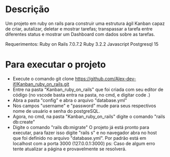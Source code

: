 # Descrição

Um projeto em ruby on rails para construir uma estrutura ágil Kanban capaz de criar, autalizar, deletar e mostrar tarefas; transpassar a tarefa entre diferentes status e mostrar um Dashboard com dados sobre as tarefas.

Requerimentos:
Ruby on Rails 7.0.7.2
Ruby 3.2.2
Javascript
Postgresql 15

# Para executar o projeto

* Execute o comando git clone https://github.com/Alex-dev-if/Kanban_ruby_on_rails.git
* Entre na pasta "Kanban_ruby_on_rails" que foi criada com seu editor de código (no vscode basta entra na pasta, no cmd, e digitar code .)
* Abra a pasta "config" e abra o arquivo "database.yml"
* Nos campos "username" e "password" mude para seus respectivos nome de usuário e senha do postgreSQL.
* Agora, no cmd, na pasta "Kanban_ruby_on_rails" digite o comando "rails db:create"
* Digite o comando "rails db:migrate"
  O projeto já está pronto para executar, para fazer isso digite "rails s" e no navegador abra no host que foi definido no arquivo "database.yml". Por padrão está em localhost com a porta 3000 (127.0.0.1:3000)
  ps: Caso de algum erro tente atualizar a página e provavelmente se resolverá.
